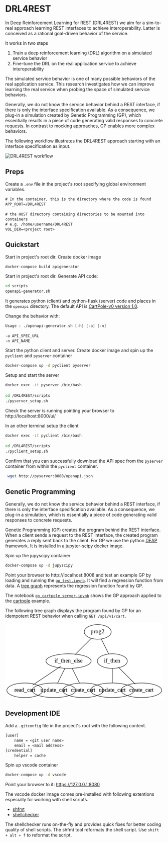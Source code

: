 # DRL4REST

In Deep Reinforcement Learning for REST (DRL4REST) we aim for a sim-to-real approach learning REST interfaces to achieve interoperability. Latter is conceived as a rational goal-driven behavior of the service.

It works in two steps

1. Train a deep reinforcement learning (DRL) algorithm on a simulated service behavior
1. Fine-tune the DRL on the real application service to achieve interoperability

The simulated service behavior is one of many possible behaviors of the real application service. This research investigates how we can improve learning the real service when probing the space of simulated service behaviors.

Generally, we do not know the service behavior behind a REST interface, if there is only the interface specification available. As a consequence, we plug-in a simulation created by Genetic Programming (GP), which essentially results in a piece of code generating valid responses to concrete requests. In contrast to mocking approaches, GP enables more complex behaviors. 

The following workflow illustrates the DRL4REST approach starting with an interface specification as input.

![DRL4REST workflow](http://www.plantuml.com/plantuml/png/KypCIyufJKajBSfHo2WfAIYsqjSlIYpNIyyioIXDAYrEBKhEpoj9pIlHIyxFrKzEIKtEDYxITmdoCGbo3GxHpqqiBab5yEFByukoqtBoo_LAStC0)


## Preps

Create a `.env` file in the project's root specifying global environment variables.
```
# In the container, this is the directory where the code is found
APP_ROOT=/DRL4REST

# the HOST directory containing directories to be mounted into containers
# e.g. /home/username/DRL4REST
VOL_DIR=<project root>
```

## Quickstart

Start in project's root dir. Create docker image
```bash
docker-compose build apigenerator 
```

Start in project's root dir. Generate API code:  
```bash
cd scripts
openapi-generator.sh
```
It generates python (client) and python-flask (server) code and places in the `openapi` directory. The default API is [CartPole-v0 version 1.0](src/cartpole/spec/OpenAPIv1.json). 

Change the behavior with:
```
Usage : ./openapi-generator.sh [-h] [-a] [-n]

-a API_SPEC_URL
-n API_NAME 
```

Start the python client and server. Create docker image
and spin up the `pyclient` and `pyserver` container  
```bash
docker-compose up -d pyclient pyserver
```

Setup and start the server 
```bash
docker exec -it pyserver /bin/bash

cd /DRL4REST/scripts
./pyserver_setup.sh
```
Check the server is running pointing your browser to http://localhost:8000/ui/

In an other terminal setup the client
```bash
docker exec -it pyclient /bin/bash

cd /DRL4REST/scripts
./pyclient_setup.sh
```
Confirm that you can successfully download the API spec from the `pyserver` container from within the `pyclient` container.
```bash
 wget http://pyserver:8080/openapi.json
 ```

## Genetic Programming

Generally, we do not know the service behavior behind a REST interface, if there is only the interface specification available. As a consequence, we plug-in a simulation, which is essentially a piece of code generating valid responses to concrete requests. 

Genetic Programming (GP) creates the program behind the REST interface. When a client sends a request to the REST interface, the created program generates a reply sent back to the client. For GP we use the python [DEAP](https://github.com/deap/deap) framework. It is installed in a jupyter-scipy docker image.

Spin up the jupyscipy container
```bash
docker-compose up -d jupyscipy
```

Point your browser to http://localhost:8008 and test an example GP by loading and running the [`gp_test.ipynb`](notebooks/gp_test.ipynb). It will find a regression function from data. A [tree graph](notebooks/graph.png) represents the regression function found by GP.

The notebook [`gp_cartpole_server.ipynb`](notebooks/gp_cartpole_server.ipynb) shows the GP approach applied to the [cartpole](https://en.wikipedia.org/wiki/Inverted_pendulum) example. 

The following tree graph displays the program found by GP for an idempotent REST behavior when calling `GET /api/v1/cart`.

![GP created cart_get controller](notebooks/gp_controller.png)

## Development IDE

Add a `.gitconfig` file  in the project's root with the following content.

```
[user]
	name = <git user name>
	email = <mail address>
[credential]
	helper = cache
```

Spin up vscode container

```bash
docker-compose up -d vscode
```

Point your browser to it: https://127.0.0.1:8080

The vscode docker image comes pre-installed with following extentions especially for working with shell scripts.

* [shfmt](https://github.com/mvdan/sh)
* [shellchecker](https://github.com/koalaman/shellcheck)

The shellchecker runs on-the-fly and provides quick fixes for better coding quality of shell scripts. The shfmt tool reformats the shell script. Use `shift + alt + f` to reformat the script.
